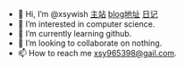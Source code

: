 - 👋 Hi, I’m @xsywish [主站](https://xsywish.github.io/) [blog地址](https://xsywish.github.io/xsywish/) [日记](https://possible-lightning-9c7.notion.site/cd1c8cc242f04ef79f13b96ea9eb439f)
- 👀 I’m interested in computer science.
- 🌱 I’m currently learning github.
- 💞️ I’m looking to collaborate on nothing.
- 📫 How to reach me xsy965398@gail.com.

<!---
xsywish/xsywish is a ✨ special ✨ repository because its `README.md` (this file) appears on your GitHub profile.
You can click the Preview link to take a look at your changes.
--->
